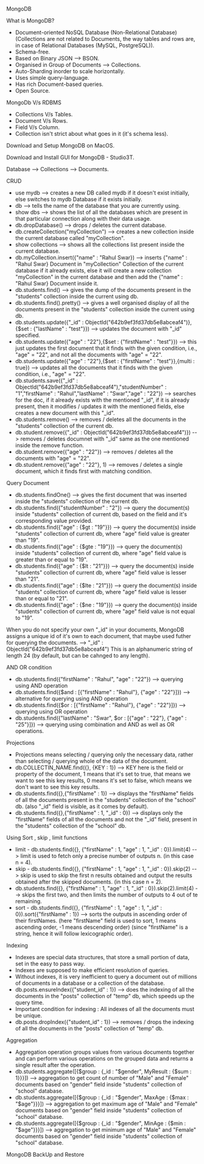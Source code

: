 MongoDB

What is MongoDB?
- Document-oriented NoSQL Database (Non-Relational Database) (Collections are not related to Documents, the way tables and rows are, in case of Relational Databases (MySQL, PostgreSQL)).
- Schema-free.
- Based on Binary JSON --> BSON.
- Organised in Group of Documents --> Collections.
- Auto-Sharding inorder to scale horizontally.
- Uses simple query-language.
- Has rich Document-based queries.
- Open Source.

MongoDb V/s RDBMS
- Collections V/s Tables.
- Document V/s Rows.
- Field V/s Column.
- Collection isn't strict about what goes in it (it's schema less).

Download and Setup MongoDB on MacOS.

Download and Install GUI for MongoDB - Studio3T.

Database --> Collections --> Documents.

CRUD
- use mydb --> creates a new DB called mydb if it doesn't exist initially, else switches to mydb Database if it exists initially.
- db --> tells the name of the database that you are currently using.
- show dbs --> shows the list of all the databases which are present in that particular connection along with their data usage.
- db.dropDatabase() --> drops / deletes the current database.
- db.createCollection("myCollection") --> creates a new collection inside the current database called "myCollection".
- show collections --> shows all the collections list present inside the current database.
- db.myCollection.insert({"name" : "Rahul Swar}) --> inserts {"name" : "Rahul Swar} Document in "myCollection" Collection of the current database if it already exists, else it will create a new collection "myCollection" in the current database and then add the {"name" : "Rahul Swar} Document inside it.
- db.students.find() --> gives the dump of the documents present in the "students" collection inside the current using db.
- db.students.find().pretty() --> gives a well organised display of all the documents present in the "students" collection inside the current using db.
- db.students.update({"_id" : ObjectId("642b9ef3fd37db5e8abceaf4")},{$set : {"lastName" : "test"}}) --> updates the document with "_id" specified.
- db.students.update({"age" : "22"},{$set : {"firstName" : "test"}}) --> this just updates the first document that it finds with the given condition, i.e., "age" = "22", and not all the documents with "age" = "22".
- db.students.update({"age" : "22"},{$set : {"firstName" : "test"}},{multi : true}) --> updates all the documents that it finds with the given condition, i.e., "age" = "22".
- db.students.save({"_id" : ObjectId("642b9ef3fd37db5e8abceaf4"),"studentNumber" : "1","firstName" : "Rahul","lastName" : "Swar","age" : "22"}) --> searches for the doc, if it already exists with the mentioned "_id", if it is already present, then it modifies / updates it with the mentioned fields, else creates a new document with this "_id".
- db.students.remove() --> removes / deletes all the documents in the "students" collection of the current db.
- db.student.remove({"_id" : ObjectId("642b9ef3fd37db5e8abceaf4")}) --> removes / deletes documnet with "_id" same as the one mentioned inside the remove function.
- db.student.remove({"age" : "22"}) --> removes / deletes all the documents with "age" = "22".
- db.student.remove({"age" : "22"}, 1) --> removes / deletes a single document, which it finds first with matching condition.

Query Document
- db.students.findOne() --> gives the first document that was inserted inside the "students" collection of the current db.
- db.students.find({"studentNumber" : "2"}) --> query the document(s) inside "students" collection of current db, based on the field and it's corresponding value provided.
- db.students.find({"age" : {$gt : "19"}}) --> query the document(s) inside "students" collection of current db, where "age" field value is greater than "19".
- db.students.find({"age" : {$gte : "19"}}) --> query the document(s) inside "students" collection of current db, where "age" field value is greater than or equal to "19".
- db.students.find({"age" : {$lt : "21"}}) --> query the document(s) inside "students" collection of current db, where "age" field value is lesser than "21".
- db.students.find({"age" : {$lte : "21"}}) --> query the document(s) inside "students" collection of current db, where "age" field value is lesser than or equal to "21".
- db.students.find({"age" : {$ne : "19"}}) --> query the document(s) inside "students" collection of current db, where "age" field value is not equal to "19".

When you do not specify your own "_id" in your documents, MongoDB assigns a unique id of it's own to each document, that maybe used futher for querying the documents.
--> "_id" : ObjectId("642b9ef3fd37db5e8abceaf4")
This is an alphanumeric string of length 24 (by default, but can be cahnged to any length).

AND OR condition
- db.students.find({"firstName" : "Rahul", "age" : "22"}) --> querying using AND operation
- db.students.find({$and : [{"firstName" : "Rahul"}, {"age" : "22"}]}) --> alternative for querying using AND operation
- db.students.find({$or : [{"firstName" : "Rahul"}, {"age" : "22"}]}) --> querying using OR operation
- db.students.find({"lastName" : "Swar", $or : [{"age" : "22"}, {"age" : "25"}]}) --> querying using combination and AND as well as OR operations.

Projections
- Projections means selecting / querying only the necessary data, rather than selecting / querying whole of the data of the document.
- db.COLLECTIN_NAME.find({}, {KEY : 1})  --> KEY here is the field or property of the document, 1 means that it's set to true, that means we want to see this key results, 0 means it's set to false, which means we don't want to see this key results.
- db.students.find({},{"firstName" : 1}) --> displays the "firstName" fields of all the documents present in the "students" collection of the "school" db. (also "_id" field is visible, as it comes by default).
- db.students.find({},{"firstName" : 1, "_id" : 0}) --> displays only the "firstName" fields of all the documents and not the "_id" field, present in the "students" collection of the "school" db.

Using Sort , skip , limit functions
- limit - db.students.find({}, {"firstName" : 1, "age" : 1, "_id" : 0}).limit(4) --> limit is used to fetch only a precise number of outputs n. (in this case n = 4).
- skip - db.students.find({}, {"firstName" : 1, "age" : 1, "_id" : 0}).skip(2) --> skip is used to skip the first n results obtained and output the results obtained after the skipped documents. (in this case n = 2).
- db.students.find({}, {"firstName" : 1, "age" : 1, "_id" : 0}).skip(2).limit(4) --> skips the first two, and then limits the number of outputs to 4 out of te remaining.
- sort - db.students.find({}, {"firstName" : 1, "age" : 1, "_id" : 0}).sort({"firstName" : 1}) --> sorts the outputs in ascending order of their firstNames. (here "firstName" field is used to sort, 1 means ascending order, -1 means descending order) (since "firstName" is a string, hence it will follow lexicographic order).

Indexing
- Indexes are special data structures, that store a small portion of data, set in the easy to pass way. 
- Indexes are supposed to make efficient resolution of queries.
- Without indexes, it is very inefficient to query a document out of millions of documents in a database or a collection of the database.
- db.posts.ensureIndex({"student_id" : 1}) --> does the indexing of all the documents in the "posts" collection of "temp" db, which speeds up the query time.
- Important condition for indexing : All indexes of all the documents must be unique.
- db.posts.dropIndex({"student_id" : 1}) --> removes / drops the indexing of all the documents in the "posts" collection of "temp" db.

Aggregation
- Aggregation operation groups values from various documents together and can perform various operations on the grouped data and returns a single result after the operation.
- db.students.aggregate([{$group : {_id : "$gender", MyResult : {$sum : 1}}}]) --> aggregation to get count of number of "Male" and "Female" documents based on "gender" field inside "students" collection of "school" database.
- db.students.aggregate([{$group : {_id : "$gender", MaxAge : {$max : "$age"}}}]) --> aggregation to get maximum age of "Male" and "Female" documents based on "gender" field inside "students" collection of "school" database.
- db.students.aggregate([{$group : {_id : "$gender", MinAge : {$min : "$age"}}}]) --> aggregation to get minimum age of "Male" and "Female" documents based on "gender" field inside "students" collection of "school" database.

MongoDB BackUp and Restore
